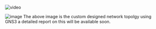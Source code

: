 ![video](https://github.com/user-attachments/assets/8cb8a234-6c90-4215-bacf-f135c55b8f9d)


![image](https://github.com/user-attachments/assets/458acf9a-5222-4437-983c-29dd65e19259)
The above image is the custom designed network topolgy using GNS3 a detailed report on this will be available soon.
